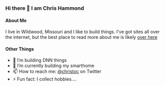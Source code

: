 ### Hi there 👋 I am Chris Hammond

#### About Me
I live in Wildwood, Missouri and I like to build things. I've got sites all over the internet, but the best place to read more about me is likely [over here](https://www.chrishammond.com/about)

#### Other Things
- 🔭 I’m building DNN things
- 🌱 I’m currently building my smarthome
- 📫 How to reach me: [@christoc](https://twitter.com/christoc) on Twitter
- ⚡ Fun fact: I collect hobbies.... 


